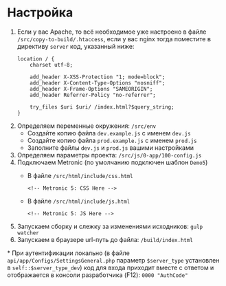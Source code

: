 # Настройка
1. Если у вас Apache, то всё необходимое уже настроено в файле `/src/copy-to-build/.htaccess`, если у вас nginx тогда поместите в директиву `server` код, указанный ниже:
    ```nginx
    location / {
        charset utf-8;

        add_header X-XSS-Protection "1; mode=block";
        add_header X-Content-Type-Options "nosniff";
        add_header X-Frame-Options "SAMEORIGIN";
        add_header Referrer-Policy "no-referrer";

        try_files $uri $uri/ /index.html?$query_string;
    }
    ```
2. Определяем переменные окружения: `/src/env`
    - Создайте копию файла `dev.example.js` с именем `dev.js`
    - Создайте копию файла `prod.example.js` с именем `prod.js`
    - Заполните файлы `dev.js` и `prod.js` вашими настройками
3. Определяем параметры проекта: `/src/js/0-app/100-config.js`
4. Подключаем Metronic (по умолчанию подключен шаблон `Demo5`)
    - В файле `/src/html/include/css.html`

        `<!-- Metronic 5: CSS Here -->`
    - В файле `/src/html/include/js.html`

        `<!-- Metronic 5: JS Here -->`
5. Запускаем сборку и слежку за изменениями исходников: `gulp watcher`
6. Запускаем в браузере url-путь до файла: `/build/index.html`

\* При аутентификации локально (в файле `api/app/Configs/SettingsGeneral.php` параметр `$server_type` установлен в `self::$server_type_dev`) код для входа приходит вместе с ответом и отображается в консоли разработчика (F12): `0000 "AuthCode"`
